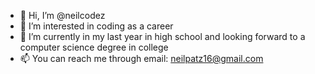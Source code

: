 - 👋 Hi, I’m @neilcodez
- 👀 I’m interested in coding as a career
- 🌱 I’m currently in my last year in high school and looking forward to a computer science degree in college
- 📫 You can reach me through email: neilpatz16@gmail.com

<!---
neilcodez/neilcodez is a ✨ special ✨ repository because its `README.md` (this file) appears on your GitHub profile.
You can click the Preview link to take a look at your changes.
--->
